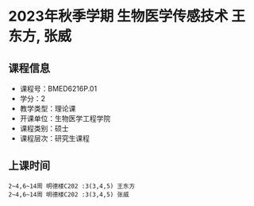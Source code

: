 # 2023年秋季学期 生物医学传感技术 王东方, 张威






## 课程信息

- 课程号：BMED6216P.01
- 学分：2
- 教学类型：理论课
- 开课单位：生物医学工程学院
- 课程类别：硕士
- 课程层次：研究生课程

## 上课时间

```
2~4,6~14周 明德楼C202 :3(3,4,5) 王东方
2~4,6~14周 明德楼C202 :3(3,4,5) 张威
```

